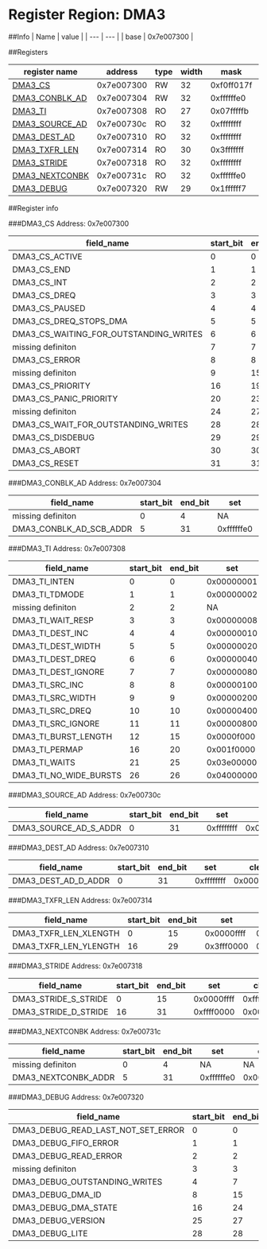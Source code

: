 # Register Region: DMA3


##Info
| Name | value |
| --- | --- |
| base | 0x7e007300 |

##Registers

| register name | address | type | width | mask | reset |
| --- | --- | --- | --- | --- | --- |
| [DMA3_CS](#dma3_cs) | 0x7e007300 | RW | 32 | 0xf0ff017f | 0000000000 |
| [DMA3_CONBLK_AD](#dma3_conblk_ad) | 0x7e007304 | RW | 32 | 0xffffffe0 | 0000000000 |
| [DMA3_TI](#dma3_ti) | 0x7e007308 | RO | 27 | 0x07fffffb |  |
| [DMA3_SOURCE_AD](#dma3_source_ad) | 0x7e00730c | RO | 32 | 0xffffffff |  |
| [DMA3_DEST_AD](#dma3_dest_ad) | 0x7e007310 | RO | 32 | 0xffffffff |  |
| [DMA3_TXFR_LEN](#dma3_txfr_len) | 0x7e007314 | RO | 30 | 0x3fffffff |  |
| [DMA3_STRIDE](#dma3_stride) | 0x7e007318 | RO | 32 | 0xffffffff |  |
| [DMA3_NEXTCONBK](#dma3_nextconbk) | 0x7e00731c | RO | 32 | 0xffffffe0 |  |
| [DMA3_DEBUG](#dma3_debug) | 0x7e007320 | RW | 29 | 0x1ffffff7 | 0000000000 |

##Register info


###DMA3_CS
 Address: 0x7e007300

| field_name | start_bit | end_bit | set | clear | reset |
| --- | --- | --- | --- | --- | --- |
| DMA3_CS_ACTIVE | 0 | 0 | 0x00000001 | 0xfffffffe | 0x0 |
| DMA3_CS_END | 1 | 1 | 0x00000002 | 0xfffffffd | 0x0 |
| DMA3_CS_INT | 2 | 2 | 0x00000004 | 0xfffffffb | 0x0 |
| DMA3_CS_DREQ | 3 | 3 | 0x00000008 | 0xfffffff7 | 0x0 |
| DMA3_CS_PAUSED | 4 | 4 | 0x00000010 | 0xffffffef | 0x0 |
| DMA3_CS_DREQ_STOPS_DMA | 5 | 5 | 0x00000020 | 0xffffffdf | 0x0 |
| DMA3_CS_WAITING_FOR_OUTSTANDING_WRITES | 6 | 6 | 0x00000040 | 0xffffffbf | 0x0 |
| missing definiton | 7 | 7 | NA | NA | NA |
| DMA3_CS_ERROR | 8 | 8 | 0x00000100 | 0xfffffeff | 0x0 |
| missing definiton | 9 | 15 | NA | NA | NA |
| DMA3_CS_PRIORITY | 16 | 19 | 0x000f0000 | 0xfff0ffff | 0x0 |
| DMA3_CS_PANIC_PRIORITY | 20 | 23 | 0x00f00000 | 0xff0fffff | 0x0 |
| missing definiton | 24 | 27 | NA | NA | NA |
| DMA3_CS_WAIT_FOR_OUTSTANDING_WRITES | 28 | 28 | 0x10000000 | 0xefffffff | 0x0 |
| DMA3_CS_DISDEBUG | 29 | 29 | 0x20000000 | 0xdfffffff | 0x0 |
| DMA3_CS_ABORT | 30 | 30 | 0x40000000 | 0xbfffffff | 0x0 |
| DMA3_CS_RESET | 31 | 31 | 0x80000000 | 0x7fffffff | 0x0 |

###DMA3_CONBLK_AD
 Address: 0x7e007304

| field_name | start_bit | end_bit | set | clear | reset |
| --- | --- | --- | --- | --- | --- |
| missing definiton | 0 | 4 | NA | NA | NA |
| DMA3_CONBLK_AD_SCB_ADDR | 5 | 31 | 0xffffffe0 | 0x0000001f | 0x0 |

###DMA3_TI
 Address: 0x7e007308

| field_name | start_bit | end_bit | set | clear | reset |
| --- | --- | --- | --- | --- | --- |
| DMA3_TI_INTEN | 0 | 0 | 0x00000001 | 0xfffffffe |  |
| DMA3_TI_TDMODE | 1 | 1 | 0x00000002 | 0xfffffffd |  |
| missing definiton | 2 | 2 | NA | NA | NA |
| DMA3_TI_WAIT_RESP | 3 | 3 | 0x00000008 | 0xfffffff7 |  |
| DMA3_TI_DEST_INC | 4 | 4 | 0x00000010 | 0xffffffef |  |
| DMA3_TI_DEST_WIDTH | 5 | 5 | 0x00000020 | 0xffffffdf |  |
| DMA3_TI_DEST_DREQ | 6 | 6 | 0x00000040 | 0xffffffbf |  |
| DMA3_TI_DEST_IGNORE | 7 | 7 | 0x00000080 | 0xffffff7f |  |
| DMA3_TI_SRC_INC | 8 | 8 | 0x00000100 | 0xfffffeff |  |
| DMA3_TI_SRC_WIDTH | 9 | 9 | 0x00000200 | 0xfffffdff |  |
| DMA3_TI_SRC_DREQ | 10 | 10 | 0x00000400 | 0xfffffbff |  |
| DMA3_TI_SRC_IGNORE | 11 | 11 | 0x00000800 | 0xfffff7ff |  |
| DMA3_TI_BURST_LENGTH | 12 | 15 | 0x0000f000 | 0xffff0fff |  |
| DMA3_TI_PERMAP | 16 | 20 | 0x001f0000 | 0xffe0ffff |  |
| DMA3_TI_WAITS | 21 | 25 | 0x03e00000 | 0xfc1fffff |  |
| DMA3_TI_NO_WIDE_BURSTS | 26 | 26 | 0x04000000 | 0xfbffffff |  |

###DMA3_SOURCE_AD
 Address: 0x7e00730c

| field_name | start_bit | end_bit | set | clear | reset |
| --- | --- | --- | --- | --- | --- |
| DMA3_SOURCE_AD_S_ADDR | 0 | 31 | 0xffffffff | 0x00000000 |  |

###DMA3_DEST_AD
 Address: 0x7e007310

| field_name | start_bit | end_bit | set | clear | reset |
| --- | --- | --- | --- | --- | --- |
| DMA3_DEST_AD_D_ADDR | 0 | 31 | 0xffffffff | 0x00000000 |  |

###DMA3_TXFR_LEN
 Address: 0x7e007314

| field_name | start_bit | end_bit | set | clear | reset |
| --- | --- | --- | --- | --- | --- |
| DMA3_TXFR_LEN_XLENGTH | 0 | 15 | 0x0000ffff | 0xffff0000 |  |
| DMA3_TXFR_LEN_YLENGTH | 16 | 29 | 0x3fff0000 | 0xc000ffff |  |

###DMA3_STRIDE
 Address: 0x7e007318

| field_name | start_bit | end_bit | set | clear | reset |
| --- | --- | --- | --- | --- | --- |
| DMA3_STRIDE_S_STRIDE | 0 | 15 | 0x0000ffff | 0xffff0000 |  |
| DMA3_STRIDE_D_STRIDE | 16 | 31 | 0xffff0000 | 0x0000ffff |  |

###DMA3_NEXTCONBK
 Address: 0x7e00731c

| field_name | start_bit | end_bit | set | clear | reset |
| --- | --- | --- | --- | --- | --- |
| missing definiton | 0 | 4 | NA | NA | NA |
| DMA3_NEXTCONBK_ADDR | 5 | 31 | 0xffffffe0 | 0x0000001f |  |

###DMA3_DEBUG
 Address: 0x7e007320

| field_name | start_bit | end_bit | set | clear | reset |
| --- | --- | --- | --- | --- | --- |
| DMA3_DEBUG_READ_LAST_NOT_SET_ERROR | 0 | 0 | 0x00000001 | 0xfffffffe | 0x0 |
| DMA3_DEBUG_FIFO_ERROR | 1 | 1 | 0x00000002 | 0xfffffffd | 0x0 |
| DMA3_DEBUG_READ_ERROR | 2 | 2 | 0x00000004 | 0xfffffffb | 0x0 |
| missing definiton | 3 | 3 | NA | NA | NA |
| DMA3_DEBUG_OUTSTANDING_WRITES | 4 | 7 | 0x000000f0 | 0xffffff0f | 0x0 |
| DMA3_DEBUG_DMA_ID | 8 | 15 | 0x0000ff00 | 0xffff00ff | 0x0 |
| DMA3_DEBUG_DMA_STATE | 16 | 24 | 0x01ff0000 | 0xfe00ffff | 0x0 |
| DMA3_DEBUG_VERSION | 25 | 27 | 0x0e000000 | 0xf1ffffff | 0x0 |
| DMA3_DEBUG_LITE | 28 | 28 | 0x10000000 | 0xefffffff | 0x0 |

